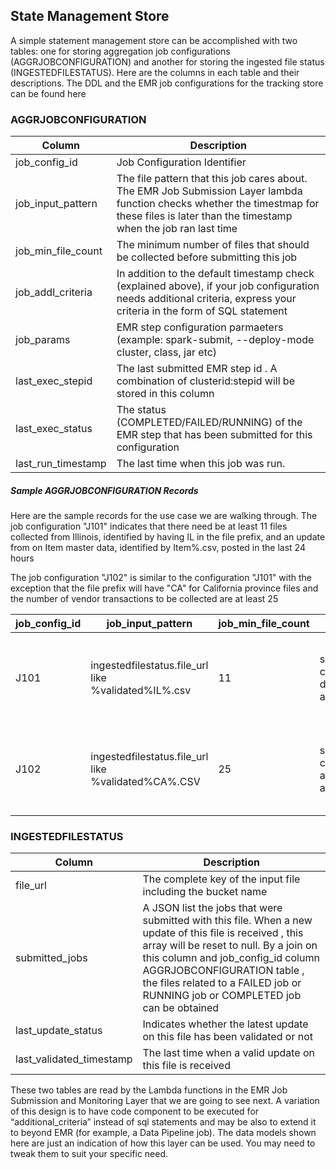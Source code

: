 

## State Management Store

A simple statement management store can be accomplished with two tables: one for storing aggregation job configurations (AGGRJOBCONFIGURATION) and another for storing the ingested file status (INGESTEDFILESTATUS). Here are the columns in each table and their descriptions. The DDL and the EMR job configurations for the tracking store can be found here



### AGGRJOBCONFIGURATION
| Column | Description |
| ------ | -------------- |
| job_config_id | Job Configuration Identifier |
| job_input_pattern | The file pattern that this job cares about. The EMR Job Submission Layer lambda function checks whether the timestmap for these files is later than the timestamp when the job ran last time |
| job_min_file_count | The minimum number of files that should be collected before submitting this job |
| job_addl_criteria | In addition to the default timestamp check (explained above), if your job configuration needs additional criteria, express your criteria in the form of SQL statement |
| job_params | EMR step configuration parmaeters (example: spark-submit, --deploy-mode cluster, class, jar etc) |
| last_exec_stepid | The last submitted EMR step id . A combination of clusterid:stepid will be stored in this column |
| last_exec_status | The status (COMPLETED/FAILED/RUNNING) of the EMR step that has been submitted for this configuration |
| last_run_timestamp | The last time when this job was run. |

##### Sample AGGRJOBCONFIGURATION Records

Here are the sample records for the use case we are walking through. The job configuration "J101" indicates that there need be at least 11 files collected from Illinois, identified by having IL in the file prefix,  and an update from on Item master data, identified by Item%.csv, posted in the last 24 hours

The job configuration "J102" is similar to the configuration "J101" with the exception that the file prefix will have "CA" for California province files and the number of vendor transactions to be collected are at least 25

| job_config_id	 | job_input_pattern |	job_min_file_count |	job_params |	additional_criteria |	last_exec_stepid	| last_exec_status |	last_run_timestamp |
| --- | --- | --- | --- | --- | --- | --- | -- |
| J101 |	ingestedfilestatus.file_url like %validated%IL%.csv |	11 | spark-submit,--deploy-mode,cluster,—class,com.amazonaws.bigdatablog.edba.emr.ProcessVendorTransactions,s3://event-driven-batch-analytics/code/eventdrivenanalytics.jar s3://event-driven-batch-analytics/data/validated/%IL%.csv | select 1 from ingestedfilestatus where file_url like '%Item%.csv' and last_validated_timestamp > current_timestamp - interval 1 day | |  | |
| J102 |	ingestedfilestatus.file_url like %validated%CA%.CSV	| 25 | spark-submit,--deploy-mode,cluster,—class,com.awsblogs.bigdata.AggregateTransInfo,s3://event-driven-batch-analytics/code/aggregatetransinfo.jar s3://event-driven-batch-analytics/data/validated/%CA%.csv |	select 1 from ingestedfilestatus where file_url like '%Item%.csv' and last_validated_timestamp > current_timestamp - interval 1 day |  | | |			


### INGESTEDFILESTATUS
| Column | Description |
| ------ | ------------ |
| file_url | The complete key  of the input file including the bucket name |
| submitted_jobs | A JSON list  the jobs that were submitted  with this file.  When a new update of this file is received , this array will be reset to null. By a  join on this column and job_config_id  column AGGRJOBCONFIGURATION table ,  the files related to a FAILED job or RUNNING job or COMPLETED job can be obtained |
| last_update_status | Indicates whether the latest update on this file has been validated or not |
| last_validated_timestamp | The last time when a valid update on this file is received |

These two tables are read by the Lambda functions in the EMR Job Submission and Monitoring Layer that we are going to see next. A variation of this design is to have code component to be executed for “additional_criteria” instead of sql statements and may be also to extend it to beyond EMR (for example, a Data Pipeline job). The data models shown here are just an indication of how this layer can be used. You may need to tweak them to suit your specific need.
